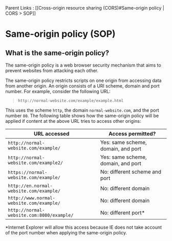 Parent Links : [[Cross-origin resource sharing (CORS)#Same-origin policy | CORS > SOP]]

# Same-origin policy (SOP)

## What is the same-origin policy?

The same-origin policy is a web browser security mechanism that aims to prevent websites from attacking each other.

The same-origin policy restricts scripts on one origin from accessing data from another origin. An origin consists of a URI scheme, domain and port number. For example, consider the following URL:

>`http://normal-website.com/example/example.html`

This uses the scheme `http`, the domain `normal-website.com`, and the port number `80`. The following table shows how the same-origin policy will be applied if content at the above URL tries to access other origins:

URL accessed  | Access permitted?
--|--
`http://normal-website.com/example/` | Yes: same scheme, domain, and port
`http://normal-website.com/example2/` | Yes: same scheme, domain, and port
`https://normal-website.com/example/` | No: different scheme and port
`http://en.normal-website.com/example/` | No: different domain
`http://www.normal-website.com/example/` | No: different domain
`http://normal-website.com:8080/example/` | No: different port*

*Internet Explorer will allow this access because IE does not take account of the port number when applying the same-origin policy.